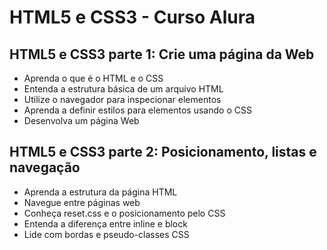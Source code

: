 # HTML5 e CSS3 - Curso Alura


## HTML5 e CSS3 parte 1: Crie uma página da Web
* Aprenda o que é o HTML e o CSS
* Entenda a estrutura básica de um arquivo HTML
* Utilize o navegador para inspecionar elementos
* Aprenda a definir estilos para elementos usando o CSS
* Desenvolva um página Web

## HTML5 e CSS3 parte 2: Posicionamento, listas e navegação
* Aprenda a estrutura da página HTML
* Navegue entre páginas web
* Conheça reset.css e o posicionamento pelo CSS
* Entenda a diferença entre inline e block
* Lide com bordas e pseudo-classes CSS

